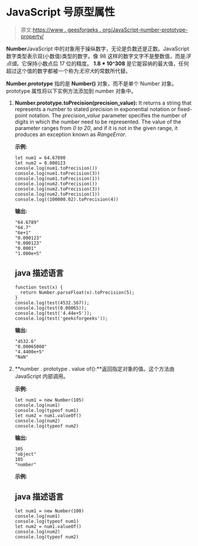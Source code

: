 # JavaScript 号原型属性

> 原文:[https://www . geesforgeks . org/JavaScript-number-prototype-property/](https://www.geeksforgeeks.org/javascript-number-prototype-property/)

**Number**JavaScript 中的对象用于操纵数字，无论是负数还是正数。JavaScript 数字类型表示双(小数值)类型的数字。像 98 这样的数字文字不是整数值，而是*浮点值*。它保持小数点后 17 位的精度。 **1.8 * 10^308** 是它能容纳的最大值，任何超过这个值的数字都被一个称为*无穷大*的常数所代替。

**Number.prototype** 指的是 **Number()** 对象，而不是单个 Number 对象。prototype 属性将以下实例方法添加到 number 对象中。

1.  **Number.prototype.toPrecision(precision_value):** It returns a string that represents a number to stated precision in exponential notation or fixed-point notation. The *precision_value* parameter specifies the number of digits in which the number need to be represented. The value of the parameter ranges from *0 to 20*, and if it is not in the given range, it produces an exception known as *RangeError*.

    **示例:**

    ```
    let num1 = 64.67890
    let num2 = 0.000123
    console.log(num1.toPrecision())    
    console.log(num1.toPrecision(3))  
    console.log(num1.toPrecision(1))  
    console.log(num2.toPrecision())    
    console.log(num2.toPrecision(3))  
    console.log(num2.toPrecision(1))  
    console.log((100000.02).toPrecision(4))
    ```

    **输出:**

    ```
    "64.6789"
    "64.7"
    "6e+1"
    "0.000123"
    "0.000123"
    "0.0001"
    "1.000e+5"

    ```

    ## java 描述语言

    ```
    function test(x) {
      return Number.parseFloat(x).toPrecision(5);
    }
    console.log(test(4532.567));
    console.log(test(0.00065));
    console.log(test('4.44e+5'));
    console.log(test('geeksforgeeks'));
    ```

    **输出:**

    ```
    "4532.6"
    "0.00065000"
    "4.4400e+5"
    "NaN"

    ```

2.  **number . prototype . value of():**返回指定对象的值。这个方法由 JavaScript 内部调用。

    **示例:**

    ```
    let num1 = new Number(105)
    console.log(num1)
    console.log(typeof num1)  
    let num2 = num1.valueOf()
    console.log(num2)            
    console.log(typeof num2)
    ```

    **输出:**

    ```
    105
    "object"
    105
    "number"

    ```

    **示例:**

    ## java 描述语言

    ```
    let num1 = new Number(100)
    console.log(num1)
    console.log(typeof num1)  
    let num2 = num1.valueOf()
    console.log(num2)            
    console.log(typeof num2)    
    ```